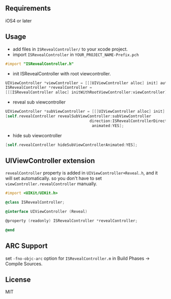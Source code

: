 ## Requirements

iOS4 or later

## Usage

- add files in `ISRevealController/` to your xcode project.
- import `ISRevealController` in `YOUR_PROJECT_NAME-Prefix.pch`

```objectivec
#import "ISRevealController.h"
```

- init ISRevealController with root viewcontroller.

```objectivec
UIViewController *viewController = [[[UIViewController alloc] init] autorelease];
ISRevealController *revealController = 
[[[ISRevealController alloc] initWithRootViewController:viewController] autorelease];
```

- reveal sub viewcontroller

```objectivec
UIViewController *subViewController = [[[UIViewController alloc] init] autorelease];
[self.revealController revealSubViewController:subViewController
                                     direction:ISRevealControllerDirectionRight
                                      animated:YES];
```

- hide sub viewcontroller

```objectivec
[self.revealController hideSubViewControllerAnimated:YES];
```

## UIViewController extension

`revealController` property is added in `UIViewController+Reveal.h`, and it will set automatically.
so you don't have to set `viewController.revealController` manually. 

```objectivec
#import <UIKit/UIKit.h>

@class ISRevealController;

@interface UIViewController (Reveal)

@property (readonly) ISRevealController *revealController;

@end
```

## ARC Support

set `-fno-objc-arc` option for `ISRevealController.m` in Build Phases -> Compile Sources.

## License

MIT
